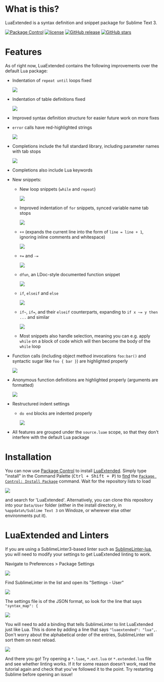 # What is this?
LuaExtended is a syntax definition and snippet package for Sublime Text 3.

[![Package Control](https://img.shields.io/packagecontrol/dt/LuaExtended.svg?maxAge=2592000)](https://packagecontrol.io/packages/LuaExtended)
[![license](https://img.shields.io/github/license/viluon/LuaExtended.svg?maxAge=2592000)](https://github.com/viluon/LuaExtended/blob/master/LICENSE.md)
[![GitHub release](https://img.shields.io/github/release/viluon/LuaExtended.svg?maxAge=2592000)](https://github.com/viluon/LuaExtended/releases)
[![GitHub stars](https://img.shields.io/github/stars/viluon/LuaExtended.svg?style=social&label=Star&maxAge=2592000)](https://github.com/viluon/LuaExtended/stargazers)

# Features
As of right now, LuaExtended contains the following improvements over the default Lua package:

* Indentation of `repeat until` loops fixed

	![](https://i.imgur.com/mhi7Ok2.gif)
* Indentation of table definitions fixed

	![](https://i.imgur.com/4H0GnEA.gif)
* Improved syntax definition structure for easier future work on more fixes
* `error` calls have red-highlighted strings

	![](https://i.imgur.com/irGZUPb.png)
* Completions include the full standard library, including parameter names with tab stops

	![](https://i.imgur.com/QnIQyNG.gif)
* Completions also include Lua keywords 
* New snippets:
	* New loop snippets (`while` and `repeat`)

		![](https://i.imgur.com/ThhEdZX.gif)
	* Improved indentation of `for` snippets, synced variable name tab stops

		![](https://i.imgur.com/cKSW2ny.gif)
	* `++` (expands the current line into the form of `line = line + 1`, ignoring inline comments and whitespace)

		![](https://i.imgur.com/gbJ3969.gif)
	* `+=` and `-=`

		![](https://i.imgur.com/7gATWIz.gif)
	* `dfun`, an LDoc-style documented function snippet

		![](https://i.imgur.com/FVXVTb6.gif)
	* `if`, `elseif` and `else`

		![](https://i.imgur.com/xVoBQIQ.gif)
	* `if~`, `if=`, and their `elseif` counterparts, expanding to `if x ~= y then ...` and similar

		![](https://i.imgur.com/Yac7RFk.gif)
	* Most snippets also handle selection, meaning you can e.g. apply `while` on a block of code which will then become the body of the `while` loop
* Function calls (including object method invocations `foo:bar()` and syntactic sugar like `foo { bar }`) are highlighted properly

	![](https://i.imgur.com/kCJvy4j.png)
* Anonymous function definitions are highlighted properly (arguments are formatted)

	![](https://i.imgur.com/aOQZYE2.png)
* Restructured indent settings
	* `do end` blocks are indented properly

		![](https://i.imgur.com/0DG2QRe.gif)
* All features are grouped under the `source.luae` scope, so that they don't interfere with the default Lua package

# Installation
You can now use [Package Control](https://packagecontrol.io/) to install [LuaExtended](https://packagecontrol.io/packages/LuaExtended). Simply type "install" in the Command Palette (<kbd>Ctrl + Shift + P</kbd>) to [find](https://i.imgur.com/XnYlj0y.gif) the [`Package Control: Install Package`](https://packagecontrol.io/docs/usage) command. Wait for the repository lists to load

![](https://i.imgur.com/tyDRMgP.png)

and search for 'LuaExtended'. Alternatively, you can clone this repository into your `Data/User` folder (either in the install directory, in `%appdata%/Sublime Text 3` on Windoze, or wherever else other environments put it).

# LuaExtended and Linters
If you are using a SublimeLinter3-based linter such as [SublimeLinter-lua](https://github.com/SublimeLinter/SublimeLinter-lua), you will need to modify your settings to get LuaExtended linting to work.

Navigate to Preferences > Package Settings

![](https://i.imgur.com/CIiMwB6.png)

Find SublimeLinter in the list and open its "Settings - User"

![](https://i.imgur.com/8oWbfOI.png)

The settings file is of the JSON format, so look for the line that says `"syntax_map": {`

![](https://i.imgur.com/BYM6QYB.png)

You will need to add a binding that tells SublimeLinter to lint LuaExtended just like Lua. This is done by adding a line that says `"luaextended": "lua",`. Don't worry about the alphabetical order of the entries, SublimeLinter will sort them on next reload.

![](https://i.imgur.com/7LOKYXF.png)

And there you go! Try opening a `*.luae`, `*.ext.lua` or `*.extended.lua` file and see whether linting works. If it for some reason doesn't work, read the tutorial again and check that you've followed it to the point. Try restarting Sublime before opening an issue!
